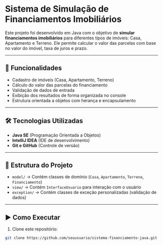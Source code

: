 # Sistema de Simulação de Financiamentos Imobiliários

Este projeto foi desenvolvido em Java com o objetivo de **simular financiamentos imobiliários** para diferentes tipos de imóveis: Casa, Apartamento e Terreno. Ele permite calcular o valor das parcelas com base no valor do imóvel, taxa de juros e prazo.

---

## 🔹 Funcionalidades
- Cadastro de imóveis (Casa, Apartamento, Terreno)
- Cálculo do valor das parcelas do financiamento
- Validação de dados de entrada
- Exibição dos resultados de forma organizada no console
- Estrutura orientada a objetos com herança e encapsulamento

---

## 🛠 Tecnologias Utilizadas
- **Java SE** (Programação Orientada a Objetos)
- **IntelliJ IDEA** (IDE de desenvolvimento)
- **Git e GitHub** (Controle de versão)

---

## 📂 Estrutura do Projeto
- `model/` → Contém classes de domínio (`Casa`, `Apartamento`, `Terreno`, `Financiamento`)  
- `view/` → Contém `InterfaceUsuario` para interação com o usuário  
- `exception/` → Contém classes de exceção personalizadas (validação de dados)  

---

## ▶ Como Executar
1. Clone este repositório:
```bash
git clone https://github.com/seuusuario/sistema-financiamento-java.git
